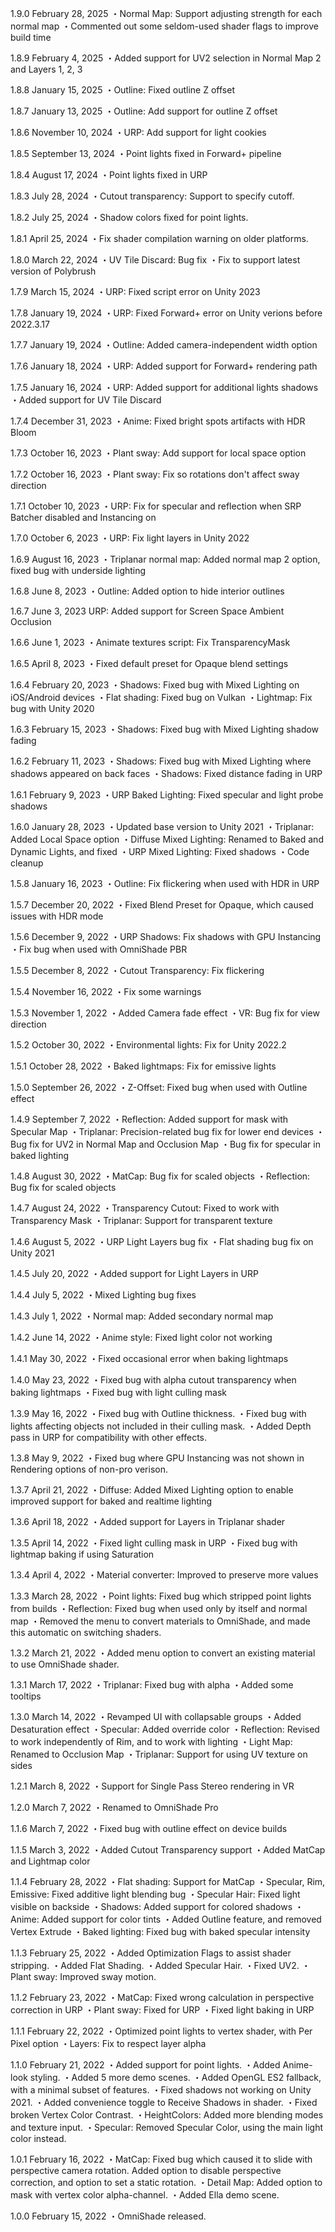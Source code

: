 1.9.0
February 28, 2025
・Normal Map: Support adjusting strength for each normal map
・Commented out some seldom-used shader flags to improve build time

1.8.9
February 4, 2025
・Added support for UV2 selection in Normal Map 2 and Layers 1, 2, 3

1.8.8
January 15, 2025
・Outline: Fixed outline Z offset

1.8.7
January 13, 2025
・Outline: Add support for outline Z offset

1.8.6
November 10, 2024
・URP: Add support for light cookies

1.8.5
September 13, 2024
・Point lights fixed in Forward+ pipeline

1.8.4
August 17, 2024
・Point lights fixed in URP

1.8.3
July 28, 2024
・Cutout transparency: Support to specify cutoff.

1.8.2
July 25, 2024
・Shadow colors fixed for point lights.

1.8.1
April 25, 2024
・Fix shader compilation warning on older platforms. 

1.8.0
March 22, 2024
・UV Tile Discard: Bug fix
・Fix to support latest version of Polybrush

1.7.9
March 15, 2024
・URP: Fixed script error on Unity 2023

1.7.8
January 19, 2024
・URP: Fixed Forward+ error on Unity verions before 2022.3.17

1.7.7
January 19, 2024
・Outline: Added camera-independent width option

1.7.6
January 18, 2024
・URP: Added support for Forward+ rendering path

1.7.5
January 16, 2024
・URP: Added support for additional lights shadows
・Added support for UV Tile Discard

1.7.4
December 31, 2023
・Anime: Fixed bright spots artifacts with HDR Bloom

1.7.3
October 16, 2023
・Plant sway: Add support for local space option

1.7.2
October 16, 2023
・Plant sway: Fix so rotations don't affect sway direction

1.7.1
October 10, 2023
・URP: Fix for specular and reflection when SRP Batcher disabled and Instancing on

1.7.0
October 6, 2023
・URP: Fix light layers in Unity 2022

1.6.9
August 16, 2023
・Triplanar normal map: Added normal map 2 option, fixed bug with underside lighting

1.6.8
June 8, 2023
・Outline: Added option to hide interior outlines

1.6.7
June 3, 2023
URP: Added support for Screen Space Ambient Occlusion

1.6.6
June 1, 2023
・Animate textures script: Fix TransparencyMask

1.6.5
April 8, 2023
・Fixed default preset for Opaque blend settings

1.6.4
February 20, 2023
・Shadows: Fixed bug with Mixed Lighting on iOS/Android devices
・Flat shading: Fixed bug on Vulkan
・Lightmap: Fix bug with Unity 2020

1.6.3
February 15, 2023
・Shadows: Fixed bug with Mixed Lighting shadow fading

1.6.2
February 11, 2023
・Shadows: Fixed bug with Mixed Lighting where shadows appeared on back faces
・Shadows: Fixed distance fading in URP

1.6.1
February 9, 2023
・URP Baked Lighting: Fixed specular and light probe shadows

1.6.0
January 28, 2023
・Updated base version to Unity 2021
・Triplanar: Added Local Space option
・Diffuse Mixed Lighting: Renamed to Baked and Dynamic Lights, and fixed
・URP Mixed Lighting: Fixed shadows
・Code cleanup

1.5.8
January 16, 2023
・Outline: Fix flickering when used with HDR in URP

1.5.7
December 20, 2022
・Fixed Blend Preset for Opaque, which caused issues with HDR mode

1.5.6
December 9, 2022
・URP Shadows: Fix shadows with GPU Instancing
・Fix bug when used with OmniShade PBR

1.5.5
December 8, 2022
・Cutout Transparency: Fix flickering

1.5.4
November 16, 2022
・Fix some warnings

1.5.3
November 1, 2022
・Added Camera fade effect
・VR: Bug fix for view direction

1.5.2
October 30, 2022
・Environmental lights: Fix for Unity 2022.2

1.5.1
October 28, 2022
・Baked lightmaps: Fix for emissive lights

1.5.0
September 26, 2022
・Z-Offset: Fixed bug when used with Outline effect

1.4.9
September 7, 2022
・Reflection: Added support for mask with Specular Map
・Triplanar: Precision-related bug fix for lower end devices
・Bug fix for UV2 in Normal Map and Occlusion Map
・Bug fix for specular in baked lighting

1.4.8
August 30, 2022
・MatCap: Bug fix for scaled objects
・Reflection: Bug fix for scaled objects

1.4.7
August 24, 2022
・Transparency Cutout: Fixed to work with Transparency Mask
・Triplanar: Support for transparent texture

1.4.6
August 5, 2022
・URP Light Layers bug fix
・Flat shading bug fix on Unity 2021

1.4.5
July 20, 2022
・Added support for Light Layers in URP

1.4.4
July 5, 2022
・Mixed Lighting bug fixes

1.4.3
July 1, 2022
・Normal map: Added secondary normal map

1.4.2
June 14, 2022
・Anime style: Fixed light color not working

1.4.1
May 30, 2022
・Fixed occasional error when baking lightmaps

1.4.0
May 23, 2022
・Fixed bug with alpha cutout transparency when baking lightmaps
・Fixed bug with light culling mask

1.3.9
May 16, 2022
・Fixed bug with Outline thickness.
・Fixed bug with lights affecting objects not included in their culling mask.
・Added Depth pass in URP for compatibility with other effects.

1.3.8
May 9, 2022
・Fixed bug where GPU Instancing was not shown in Rendering options of non-pro verison.

1.3.7
April 21, 2022
・Diffuse: Added Mixed Lighting option to enable improved support for baked and realtime lighting

1.3.6
April 18, 2022
・Added support for Layers in Triplanar shader

1.3.5
April 14, 2022
・Fixed light culling mask in URP
・Fixed bug with lightmap baking if using Saturation

1.3.4
April 4, 2022
・Material converter: Improved to preserve more values

1.3.3
March 28, 2022
・Point lights: Fixed bug which stripped point lights from builds
・Reflection: Fixed bug when used only by itself and normal map
・Removed the menu to convert materials to OmniShade, and made this automatic on switching shaders.

1.3.2
March 21, 2022
・Added menu option to convert an existing material to use OmniShade shader.

1.3.1
March 17, 2022
・Triplanar: Fixed bug with alpha
・Added some tooltips

1.3.0
March 14, 2022
・Revamped UI with collapsable groups
・Added Desaturation effect
・Specular: Added override color
・Reflection: Revised to work independently of Rim, and to work with lighting
・Light Map: Renamed to Occlusion Map
・Triplanar: Support for using UV texture on sides

1.2.1
March 8, 2022
・Support for Single Pass Stereo rendering in VR

1.2.0
March 7, 2022
・Renamed to OmniShade Pro

1.1.6
March 7, 2022
・Fixed bug with outline effect on device builds

1.1.5
March 3, 2022
・Added Cutout Transparency support
・Added MatCap and Lightmap color

1.1.4
February 28, 2022
・Flat shading: Support for MatCap
・Specular, Rim, Emissive: Fixed additive light blending bug
・Specular Hair: Fixed light visible on backside
・Shadows: Added support for colored shadows
・Anime: Added support for color tints
・Added Outline feature, and removed Vertex Extrude
・Baked lighting: Fixed bug with baked specular intensity

1.1.3
February 25, 2022
・Added Optimization Flags to assist shader stripping.
・Added Flat Shading.
・Added Specular Hair.
・Fixed UV2.
・Plant sway: Improved sway motion.

1.1.2
February 23, 2022
・MatCap: Fixed wrong calculation in perspective correction in URP
・Plant sway: Fixed for URP
・Fixed light baking in URP

1.1.1
February 22, 2022
・Optimized point lights to vertex shader, with Per Pixel option
・Layers: Fix to respect layer alpha

1.1.0
February 21, 2022
・Added support for point lights.
・Added Anime-look styling.
・Added 5 more demo scenes.
・Added OpenGL ES2 fallback, with a minimal subset of features.
・Fixed shadows not working on Unity 2021.
・Added convenience toggle to Receive Shadows in shader.
・Fixed broken Vertex Color Contrast.
・HeightColors: Added more blending modes and texture input.
・Specular: Removed Specular Color, using the main light color instead.

1.0.1
February 16, 2022
・MatCap: Fixed bug which caused it to slide with perspective camera rotation.  Added option to disable perspective correction, and option to set a static rotation.
・Detail Map: Added option to mask with vertex color alpha-channel.
・Added Ella demo scene.

1.0.0
February 15, 2022
・OmniShade released.